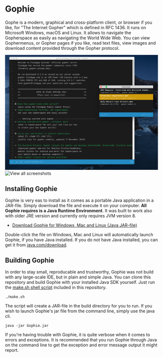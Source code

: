 # Gophie

Gophe is a modern, graphical and cross-platform client, or browser if you like, for "The Internet Gopher" which is defined in RFC 1436. It runs on Microsoft Windows, macOS and Linux. It allows to navigate the Gopherspace as easily as navigating the World Wide Web. You can view Gophermenus, or Gopher pages if you like, read text files, view images and download content provided through the Gopher protocol.

![Gophie on macOS](/screenshot/macos.png)
![View all screenshots](/screenshot/)

## Installing Gophie

Gophie is very eas to install as it comes as a portable Java application in a JAR-file. Simply download the file and execute it on your computer. **All Gophie requires is a Java Runtime Environment**. It was built to work also with older JRE version and currently only requires JVM version 8.

- [Download Gophie for Windows, Mac and Linux (Java JAR-file)](https://github.com/jankammerath/gophie/raw/master/build/Gophie.jar)

Double-click the file on Windows, Mac and Linux will automatically launch Gophie, if you have Java installed. If you do not have Java installed, you can get it from [java.com/download](java.com/download).

## Building Gophie

In order to stay small, reproducable and trustworthy, Gophie was not build with any large-scale IDE, but in plain and simple Java. You can clone this repository and build Gophie with your installed Java SDK yourself. Just run the [make.sh shell script](make.sh) included in this repository.

```
./make.sh
```

The script will create a JAR-file in the build directory for you to run. If you wish to launch Gophie's jar file from the command line, simply use the java cli.

```
java -jar Gophie.jar
```

If you're having trouble with Gophie, it is quite verbose when it comes to errors and exceptions. It is recommended that you run Gophie through Java on the command line to get the exception and error message output it might report.